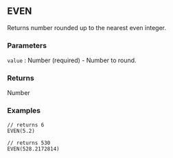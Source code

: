 ## EVEN

Returns number rounded up to the nearest even integer.

### Parameters
`value` : Number (required) - Number to round.

### Returns
Number

### Examples
```
// returns 6
EVEN(5.2)
```

```
// returns 530
EVEN(528.2172814)
```